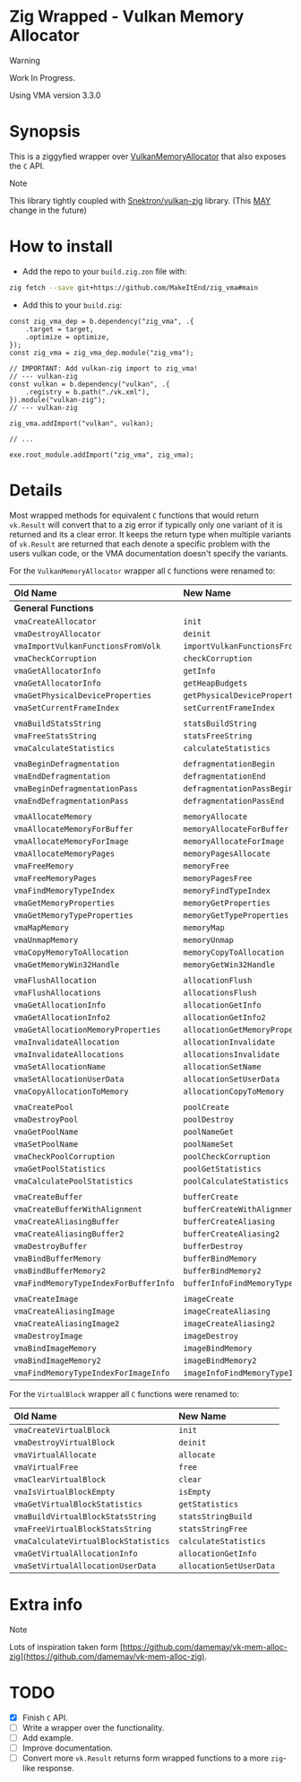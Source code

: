 Zig Wrapped - Vulkan Memory Allocator
=====================================

> [!WARNING]
> Work In Progress.

Using VMA version 3.3.0

# Synopsis

This is a ziggyfied wrapper over [VulkanMemoryAllocator](https://github.com/GPUOpen-LibrariesAndSDKs/VulkanMemoryAllocator) that also exposes the `C` API.

> [!NOTE]
> This library tightly coupled with [Snektron/vulkan-zig](https://github.com/Snektron/vulkan-zig) library. (This [MAY](https://datatracker.ietf.org/doc/html/rfc2119#section-5) change in the future)

# How to install

 - Add the repo to your `build.zig.zon` file with:
```sh
zig fetch --save git+https://github.com/MakeItEnd/zig_vma#main
```

 - Add this to your `build.zig`:
```zig
const zig_vma_dep = b.dependency("zig_vma", .{
    .target = target,
    .optimize = optimize,
});
const zig_vma = zig_vma_dep.module("zig_vma");

// IMPORTANT: Add vulkan-zig import to zig_vma!
// --- vulkan-zig
const vulkan = b.dependency("vulkan", .{
    .registry = b.path("./vk.xml"),
}).module("vulkan-zig");
// --- vulkan-zig

zig_vma.addImport("vulkan", vulkan);

// ...

exe.root_module.addImport("zig_vma", zig_vma);
```

# Details

Most wrapped methods for equivalent `C` functions that would return `vk.Result` will convert that to a zig error if typically only one variant of it is returned and its a clear error. It keeps the return type when multiple variants of `vk.Result` are returned that each denote a specific problem with the users vulkan code, or the VMA documentation doesn't specify the variants.

For the `VulkanMemoryAllocator` wrapper all `C` functions were renamed to:

| Old Name | New Name |
|:---------|:---------|
| **General Functions** | |
| `vmaCreateAllocator` | `init` |
| `vmaDestroyAllocator` | `deinit` |
| `vmaImportVulkanFunctionsFromVolk` | `importVulkanFunctionsFromVolk` |
| `vmaCheckCorruption` | `checkCorruption` |
| `vmaGetAllocatorInfo` | `getInfo` |
| `vmaGetAllocatorInfo` | `getHeapBudgets` |
| `vmaGetPhysicalDeviceProperties` | `getPhysicalDeviceProperties` |
| `vmaSetCurrentFrameIndex` | `setCurrentFrameIndex` |
|||
| `vmaBuildStatsString` | `statsBuildString` |
| `vmaFreeStatsString` | `statsFreeString` |
| `vmaCalculateStatistics` | `calculateStatistics` |
|||
| `vmaBeginDefragmentation` | `defragmentationBegin` |
| `vmaEndDefragmentation` | `defragmentationEnd` |
| `vmaBeginDefragmentationPass` | `defragmentationPassBegin` |
| `vmaEndDefragmentationPass` | `defragmentationPassEnd` |
|||
| `vmaAllocateMemory` | `memoryAllocate` |
| `vmaAllocateMemoryForBuffer` | `memoryAllocateForBuffer` |
| `vmaAllocateMemoryForImage` | `memoryAllocateForImage` |
| `vmaAllocateMemoryPages` | `memoryPagesAllocate` |
| `vmaFreeMemory` | `memoryFree` |
| `vmaFreeMemoryPages` | `memoryPagesFree` |
| `vmaFindMemoryTypeIndex` | `memoryFindTypeIndex` |
| `vmaGetMemoryProperties` | `memoryGetProperties` |
| `vmaGetMemoryTypeProperties` | `memoryGetTypeProperties` |
| `vmaMapMemory` | `memoryMap` |
| `vmaUnmapMemory` | `memoryUnmap` |
| `vmaCopyMemoryToAllocation` | `memoryCopyToAllocation` |
| `vmaGetMemoryWin32Handle` | `memoryGetWin32Handle` |
|||
| `vmaFlushAllocation` | `allocationFlush` |
| `vmaFlushAllocations` | `allocationsFlush` |
| `vmaGetAllocationInfo` | `allocationGetInfo` |
| `vmaGetAllocationInfo2` | `allocationGetInfo2` |
| `vmaGetAllocationMemoryProperties` | `allocationGetMemoryProperties` |
| `vmaInvalidateAllocation` | `allocationInvalidate` |
| `vmaInvalidateAllocations` | `allocationsInvalidate` |
| `vmaSetAllocationName` | `allocationSetName` |
| `vmaSetAllocationUserData` | `allocationSetUserData` |
| `vmaCopyAllocationToMemory` | `allocationCopyToMemory` |
|||
| `vmaCreatePool` | `poolCreate` |
| `vmaDestroyPool` | `poolDestroy` |
| `vmaGetPoolName` | `poolNameGet` |
| `vmaSetPoolName` | `poolNameSet` |
| `vmaCheckPoolCorruption` | `poolCheckCorruption` |
| `vmaGetPoolStatistics` | `poolGetStatistics` |
| `vmaCalculatePoolStatistics` | `poolCalculateStatistics` |
|||
| `vmaCreateBuffer` | `bufferCreate` |
| `vmaCreateBufferWithAlignment` | `bufferCreateWithAlignment` |
| `vmaCreateAliasingBuffer` | `bufferCreateAliasing` |
| `vmaCreateAliasingBuffer2` | `bufferCreateAliasing2` |
| `vmaDestroyBuffer` | `bufferDestroy` |
| `vmaBindBufferMemory` | `bufferBindMemory` |
| `vmaBindBufferMemory2` | `bufferBindMemory2` |
| `vmaFindMemoryTypeIndexForBufferInfo` | `bufferInfoFindMemoryTypeIndex` |
|||
| `vmaCreateImage` | `imageCreate` |
| `vmaCreateAliasingImage` | `imageCreateAliasing` |
| `vmaCreateAliasingImage2` | `imageCreateAliasing2` |
| `vmaDestroyImage` | `imageDestroy` |
| `vmaBindImageMemory` | `imageBindMemory` |
| `vmaBindImageMemory2` | `imageBindMemory2` |
| `vmaFindMemoryTypeIndexForImageInfo` | `imageInfoFindMemoryTypeIndex` |

For the `VirtualBlock` wrapper all `C` functions were renamed to:

| Old Name | New Name |
|:---------|:---------|
| `vmaCreateVirtualBlock` | `init` |
| `vmaDestroyVirtualBlock` | `deinit` |
| `vmaVirtualAllocate` | `allocate` |
| `vmaVirtualFree` | `free` |
| `vmaClearVirtualBlock` | `clear` |
| `vmaIsVirtualBlockEmpty` | `isEmpty` |
| `vmaGetVirtualBlockStatistics` | `getStatistics` |
| `vmaBuildVirtualBlockStatsString` | `statsStringBuild` |
| `vmaFreeVirtualBlockStatsString` | `statsStringFree` |
| `vmaCalculateVirtualBlockStatistics` | `calculateStatistics` |
| `vmaGetVirtualAllocationInfo` | `allocationGetInfo` |
| `vmaSetVirtualAllocationUserData` | `allocationSetUserData` |

# Extra info

> [!NOTE]
> Lots of inspiration taken form [https://github.com/damemay/vk-mem-alloc-zig](https://github.com/damemay/vk-mem-alloc-zig).

# TODO

- [x] Finish `C` API.
- [ ] Write a wrapper over the functionality.
- [ ] Add example.
- [ ] Improve documentation.
- [ ] Convert more `vk.Result` returns form wrapped functions to a more `zig`-like response.

